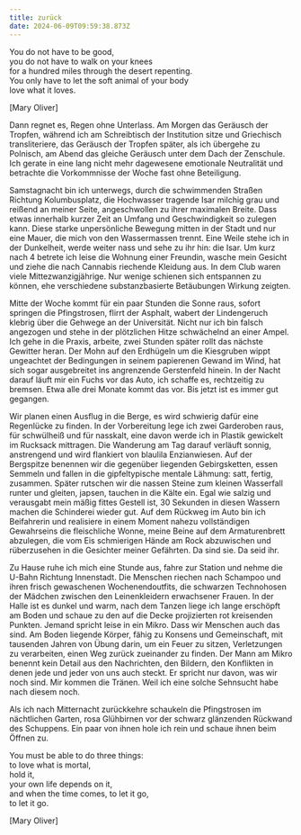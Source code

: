 ```yaml
---
title: zurück
date: 2024-06-09T09:59:38.873Z
---
```

You do not have to be good,\
you do not have to walk on your knees\
for a hundred miles through the desert repenting.\
You only have to let the soft animal of your body\
love what it loves.                                                                                                               

\[Mary Oliver]                                                                                            

Dann regnet es, Regen ohne Unterlass. Am Morgen das Geräusch der Tropfen, während ich am Schreibtisch der Institution sitze und Griechisch transliteriere, das Geräusch der Tropfen später, als ich übergehe zu Polnisch, am Abend das gleiche Geräusch unter dem Dach der Zenschule. Ich gerate in eine lang nicht mehr dagewesene emotionale Neutralität und betrachte die Vorkommnisse der Woche fast ohne Beteiligung.

Samstagnacht bin ich unterwegs, durch die schwimmenden Straßen Richtung Kolumbusplatz, die Hochwasser tragende Isar milchig grau und reißend an meiner Seite, angeschwollen zu ihrer maximalen Breite. Dass etwas innerhalb kurzer Zeit an Umfang und Geschwindigkeit so zulegen kann. Diese starke unpersönliche Bewegung mitten in der Stadt und nur eine Mauer, die mich von den Wassermassen trennt. Eine Weile stehe ich in der Dunkelheit, werde weiter nass und sehe zu ihr hin: die Isar. Um kurz nach 4 betrete ich leise die Wohnung einer Freundin, wasche mein Gesicht und ziehe die nach Cannabis riechende Kleidung aus. In dem Club waren viele Mittezwanzigjährige. Nur wenige schienen sich entspannen zu können, ehe verschiedene substanzbasierte Betäubungen Wirkung zeigten.

Mitte der Woche kommt für ein paar Stunden die Sonne raus, sofort springen die Pfingstrosen, flirrt der Asphalt, wabert der Lindengeruch klebrig über die Gehwege an der Universität. Nicht nur ich bin falsch angezogen und stehe in der plötzlichen Hitze schwächelnd an einer Ampel. Ich gehe in die Praxis, arbeite, zwei Stunden später rollt das nächste Gewitter heran. Der Mohn auf den Erdhügeln um die Kiesgruben wippt ungeachtet der Bedingungen in seinem papierenen Gewand im Wind, hat sich sogar ausgebreitet ins angrenzende Gerstenfeld hinein. In der Nacht darauf läuft mir ein Fuchs vor das Auto, ich schaffe es, rechtzeitig zu bremsen. Etwa alle drei Monate kommt das vor. Bis jetzt ist es immer gut gegangen. 

Wir planen einen Ausflug in die Berge, es wird schwierig dafür eine Regenlücke zu finden. In der Vorbereitung lege ich zwei Garderoben raus, für schwülheiß und für nasskalt, eine davon werde ich in Plastik gewickelt im Rucksack mittragen. Die Wanderung am Tag darauf verläuft sonnig, anstrengend und wird flankiert von blaulila Enzianwiesen. Auf der Bergspitze benennen wir die gegenüber liegenden Gebirgsketten, essen Semmeln und fallen in die gipfeltypische mentale Lähmung: satt, fertig, zusammen. Später rutschen wir die nassen Steine zum kleinen Wasserfall runter und gleiten, japsen, tauchen in die Kälte ein. Egal wie salzig und verausgabt mein mäßig fittes Gestell ist, 30 Sekunden in diesen Wassern machen die Schinderei wieder gut. Auf dem Rückweg im Auto bin ich Beifahrerin und realisiere in einem Moment nahezu vollständigen Gewahrseins die fleischliche Wonne, meine Beine auf dem Armaturenbrett abzulegen, die vom Eis schmierigen Hände am Rock abzuwischen und rüberzusehen in die Gesichter meiner Gefährten. Da sind sie. Da seid ihr.

Zu Hause ruhe ich mich eine Stunde aus, fahre zur Station und nehme die U-Bahn Richtung Innenstadt. Die Menschen riechen nach Schampoo und ihren frisch gewaschenen Wochenendoutfits, die schwarzen Technohosen der Mädchen zwischen den Leinenkleidern erwachsener Frauen. In der Halle ist es dunkel und warm, nach dem Tanzen liege ich lange erschöpft am Boden und schaue zu den auf die Decke projizierten rot kreisenden Punkten. Jemand spricht leise in ein Mikro. Dass wir Menschen auch das sind. Am Boden liegende Körper, fähig zu Konsens und Gemeinschaft, mit tausenden Jahren von Übung darin, um ein Feuer zu sitzen, Verletzungen zu verarbeiten, einen Weg zurück zueinander zu finden. Der Mann am Mikro benennt kein Detail aus den Nachrichten, den Bildern, den Konflikten in denen jede und jeder von uns auch steckt. Er spricht nur davon, was wir noch sind. Mir kommen die Tränen. Weil ich eine solche Sehnsucht habe nach diesem noch.

Als ich nach Mitternacht zurückkehre schaukeln die Pfingstrosen im nächtlichen Garten, rosa Glühbirnen vor der schwarz glänzenden Rückwand des Schuppens. Ein paar von ihnen hole ich rein und schaue ihnen beim Öffnen zu.

You must be able to do three things:\
to love what is mortal,\
hold it, \
your own life depends on it,\
and when the time comes, to let it go,\
to let it go.                                                                                                                          

\[Mary Oliver]